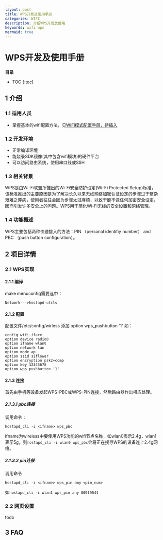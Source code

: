 ```yaml
---
layout: post
title: WPS开发及使用手册
categories: WIFI
description: 介绍WPS开发及使用
keywords: wifi wps
mermaid: true
---
```

# WPS开发及使用手册


**目录**

* TOC
{:toc}

## 1 介绍

### 1.1 适用人员

- 掌握基本的wifi配置方法，见[WiFi模式配置手册，待插入]()

### 1.2 开发环境

- 正常编译环境
- 能烧录SDK镜像(其中包含wifi模块)的硬件平台
- 可以访问路由系统，使用串口线或SSH

### 1.3 相关背景

WPS是由Wi-Fi联盟所推出的Wi-Fi安全防护设定(Wi-Fi Protected Setup)标准，该标准推出的主要原因是为了解决长久以来无线网络加密认证设定的步骤过于繁杂艰难之弊病，使用者往往会因为步骤太过麻烦，以致干脆不做任何加密安全设定，因而引发许多安全上的问题。WPS用于简化Wi-Fi无线的安全设置和网络管理。

### 1.4 功能概述

WPS主要包括两种快速接入的方法：PIN （personal identifiy number） and PBC （push button configuration）。

## 2 项目详情

### 2.1 WPS实现

#### 2.1.1 编译

make menuconfig需要选中：
```
Network--->hostapd-utils
```


#### 2.1.2 配置

配置文件/etc/config/wirless 添加 option wps_pushbutton '1'
如：

```
config wifi-iface
option device radio0
option ifname wlan0
option network lan
option mode ap
option ssid siflower
option encryption psk2+ccmp
option key 12345678
option wps_pushbutton '1'
```


#### 2.1.3 连接

首先由手机等设备发起WPS-PBC或WPS-PIN连接，然后路由器作出相应处理。

##### 2.1.3.1 pbc连接

调用命令：

```
hostapd_cli -i <ifname> wps_pbc
```
ifname为wireless中要使用WPS功能的wifi节点名称，如wlan0表示2.4g，wlan1表示5g，则```hostapd_cli -i wlan0 wps_pbc```会将正在搜寻WPS的设备连上2.4g网络。


##### 2.1.3.2 pin连接

调用命令
```
hostapd_cli -i <ifname> wps_pin any <pin_num>
```
如```hostapd_cli -i wlan1 wps_pin any 80919544```

### 2.2 网页设置

todo

## 3 FAQ